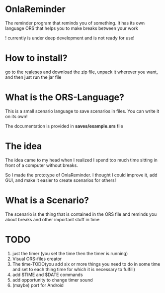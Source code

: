 # OnlaReminder
The reminder program that reminds you of something. It has its own language ORS that helps you to make breaks between your work

! currently is under deep development and is not ready for use!

# How to install?
go to the [realeses](https://github.com/Onlaperd/OnlaReminder/releases/tag/first-realese) and download the zip file, unpack it wherever you want, and then just run the jar file

# What is the ORS-Language?
This is a small scenario language to save scenarios in files. You can write it on its own!

The documentation is provided in __saves/example.ors__ file

# The idea
The idea came to my head when I realized I spend too much time sitting in front of a computer without breaks.

So I made the prototype of OnlaReminder. I thought I could improve it, add GUI, and make it easier to create scenarios for others!

# What is a Scenario?
The scenario is the thing that is contained in the ORS file and reminds you about breaks and other important stuff in time

# TODO
1. just the timer (you set the time then the timer is running)
2. Visual ORS-files creator
3. The time-TODO(you add six or more things you need to do in some time and set to each thing time for which it is necessary to fulfill)
4. add $TIME and $DATE commands
5. add opportunity to change timer sound
6. (maybe) port for Android
